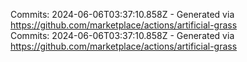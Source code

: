 Commits: 2024-06-06T03:37:10.858Z - Generated via https://github.com/marketplace/actions/artificial-grass
<br>
Commits: 2024-06-06T03:37:10.858Z - Generated via https://github.com/marketplace/actions/artificial-grass
<br>

